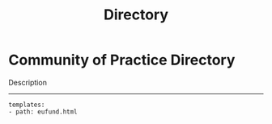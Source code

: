 ﻿---
title: Directory
description:  Description.
category: Community
subCategory: Directory
image: /images/Zebras_Cropped.jpg
imageTitle: Zebras. By Marieke Kuijpers via freeimages.com. Freeimages content license.
imageLink: http://www.freeimages.com/photo/zebra-in-black-white-1381687
---
# Community of Practice Directory

Description

-----------

```styledYaml
templates:
- path: eufund.html
```
